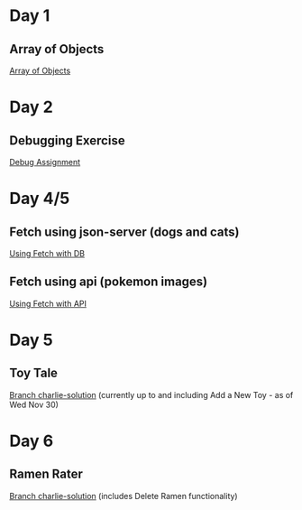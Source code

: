 # Day 1
## Array of Objects
[Array of Objects](https://github.com/jeryelblanco/arrayofobj)
# Day 2
## Debugging Exercise
[Debug Assignment](https://github.com/jeryelblanco/Debug-Exercise)
# Day 4/5
## Fetch using json-server (dogs and cats)
[Using Fetch with DB](https://github.com/jeryelblanco/catsanddogs)
## Fetch using api (pokemon images)
[Using Fetch with API](https://github.com/jeryelblanco/fetch-using-api)
# Day 5
## Toy Tale
[Branch charlie-solution](https://github.com/learn-co-curriculum/phase-1-practice-toy-tale/tree/charlie-solution)
(currently up to and including Add a New Toy - as of Wed Nov 30)
# Day 6
## Ramen Rater
[Branch charlie-solution](https://github.com/learn-co-curriculum/phase-1-mock-cc-ramen-rater/tree/charlie-solution)
(includes Delete Ramen functionality)